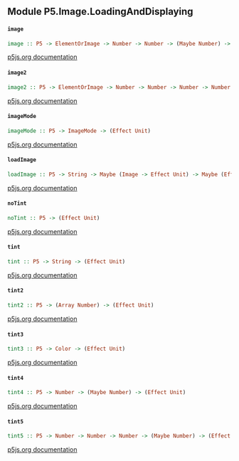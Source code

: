 ## Module P5.Image.LoadingAndDisplaying

#### `image`

``` purescript
image :: P5 -> ElementOrImage -> Number -> Number -> (Maybe Number) -> (Maybe Number) -> (Effect Unit)
```

[p5js.org documentation](https://p5js.org/reference/#/p5/image)

#### `image2`

``` purescript
image2 :: P5 -> ElementOrImage -> Number -> Number -> Number -> Number -> Number -> Number -> (Maybe Number) -> (Maybe Number) -> (Effect Unit)
```

[p5js.org documentation](https://p5js.org/reference/#/p5/image)

#### `imageMode`

``` purescript
imageMode :: P5 -> ImageMode -> (Effect Unit)
```

[p5js.org documentation](https://p5js.org/reference/#/p5/imageMode)

#### `loadImage`

``` purescript
loadImage :: P5 -> String -> Maybe (Image -> Effect Unit) -> Maybe (Effect Unit) -> Image
```

[p5js.org documentation](https://p5js.org/reference/#/p5/loadImage)

#### `noTint`

``` purescript
noTint :: P5 -> (Effect Unit)
```

[p5js.org documentation](https://p5js.org/reference/#/p5/noTint)

#### `tint`

``` purescript
tint :: P5 -> String -> (Effect Unit)
```

[p5js.org documentation](https://p5js.org/reference/#/p5/tint)

#### `tint2`

``` purescript
tint2 :: P5 -> (Array Number) -> (Effect Unit)
```

[p5js.org documentation](https://p5js.org/reference/#/p5/tint)

#### `tint3`

``` purescript
tint3 :: P5 -> Color -> (Effect Unit)
```

[p5js.org documentation](https://p5js.org/reference/#/p5/tint)

#### `tint4`

``` purescript
tint4 :: P5 -> Number -> (Maybe Number) -> (Effect Unit)
```

[p5js.org documentation](https://p5js.org/reference/#/p5/tint)

#### `tint5`

``` purescript
tint5 :: P5 -> Number -> Number -> Number -> (Maybe Number) -> (Effect Unit)
```

[p5js.org documentation](https://p5js.org/reference/#/p5/tint)


